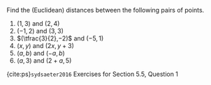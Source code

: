 Find the (Euclidean) distances between the following pairs of points.

1. $(1, 3)$ and $(2, 4)$
1. $(−1, 2)$ and $(3, 3)$
1. $(\tfrac{3}{2},−2)$ and $(−5,1)$
1. $(x,y)$ and $(2x,y+3)$
1. $(a, b)$ and $(−a, b)$
1. $(a,3)$ and $(2+a,5)$

{cite:ps}`sydsaeter2016`
Exercises for Section 5.5, Question 1